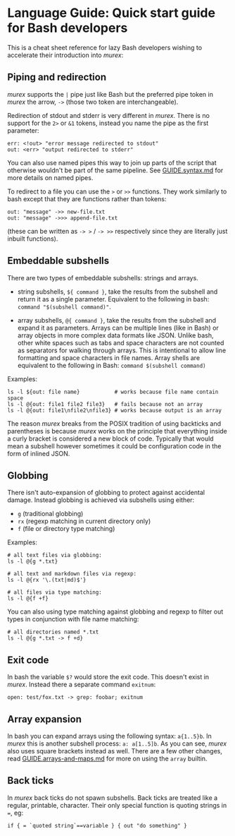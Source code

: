 # Language Guide: Quick start guide for Bash developers

This is a cheat sheet reference for lazy Bash developers wishing to
accelerate their introduction into _murex_:

## Piping and redirection

_murex_ supports the `|` pipe just like Bash but the preferred pipe
token in _murex_ the arrow, `->` (those two token are interchangeable).

Redirection of stdout and stderr is very different in _murex_. There is
no support for the `2>` or `&1` tokens,  instead you name the pipe as
the first parameter:

    err: <!out> "error message redirected to stdout"
    out: <err> "output redirected to stderr"

You can also use named pipes this way to join up parts of the script
that otherwise wouldn't be part of the same pipeline. See [GUIDE.syntax.md](GUIDE.syntax.md#piping)
for more details on named pipes.

To redirect to a file you can use the `>` or `>>` functions. They work
similarly to bash except that they are functions rather than tokens:

    out: "message" ->> new-file.txt
    out: "message" ->>> append-file.txt

(these can be written as `-> >` / `-> >>` respectively since they are
literally just inbuilt functions).

## Embeddable subshells

There are two types of embeddable subshells: strings and arrays.

* string subshells, `${ command }`, take the results from the subshell
and return it as a single parameter. Equivalent to the following in bash:
`command "$(subshell command)"`.

* array subshells, `@{ command }`, take the results from the subshell
and expand it as parameters. Arrays can be multiple lines (like in Bash)
or array objects in more complex data formats like JSON. Unlike bash,
other white spaces such as tabs and space characters are not counted as
separators for walking through arrays. This is intentional to allow line
formatting and space characters in file names. Array shells are
equivalent to the following in Bash: `command $(subshell command)`

Examples:

    ls -l ${out: file name}           # works because file name contain space
    ls -l @{out: file1 file2 file3}   # fails because not an array
    ls -l @{out: file1\nfile2\nfile3} # works because output is an array

The reason _murex_ breaks from the POSIX tradition of using backticks and
parentheses is because _murex_ works on the principle that everything inside
a curly bracket is considered a new block of code. Typically that would mean
a subshell however sometimes it could be configuration code in the form of
inlined JSON.

## Globbing

There isn't auto-expansion of globbing to protect against accidental
damage. Instead globbing is achieved via subshells using either:

* `g` (traditional globbing)
* `rx` (regexp matching in current directory only)
* `f` (file or directory type matching)

Examples:

    # all text files via globbing:
    ls -l @{g *.txt}

    # all text and markdown files via regexp:
    ls -l @{rx '\.(txt|md)$'}

    # all files via type matching:
    ls -l @{f +f}

You can also using type matching against globbing and regexp to filter
out types in conjunction with file name matching:

    # all directories named *.txt
    ls -l @{g *.txt -> f +d}

## Exit code

In bash the variable `$?` would store the exit code. This doesn't exist
in _murex_. Instead there a separate command `exitnum`:

    open: test/fox.txt -> grep: foobar; exitnum

## Array expansion

In bash you can expand arrays using the following syntax: `a{1..5}b`. In
_murex_ this is another subshell process: `a: a[1..5]b`. As you can see,
_murex_ also uses square brackets instead as well. There are a few other
changes, read [GUIDE.arrays-and-maps.md](GUIDE.arrays-and-maps.md#the-array-builtin)
for more on using the `array` builtin.

## Back ticks

In _murex_ back ticks do not spawn subshells. Back ticks are treated
like a regular, printable, character. Their only special function is
quoting strings in `=`, eg:

    if { = `quoted string`==variable } { out "do something" }
